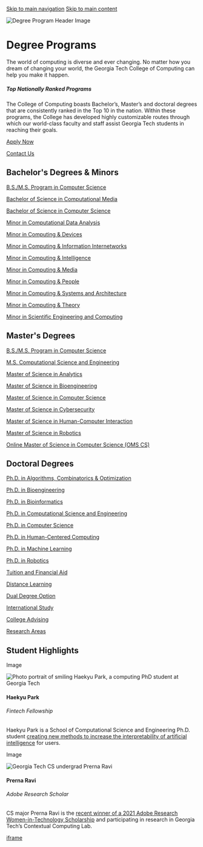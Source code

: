 [Skip to main navigation](https://www.cc.gatech.edu/degree-programs#main-navigation) [Skip to main content](https://www.cc.gatech.edu/degree-programs#main-content)

![Degree Program Header Image](https://www.cc.gatech.edu/sites/default/files/2021-08/Degree_Program_Header_Background.png)

# Degree Programs

The world of computing is diverse and ever changing. No matter how you dream of changing your world, the Georgia Tech College of Computing can help you make it happen.

##### Top Nationally Ranked Programs

The College of Computing boasts Bachelor’s, Master’s and doctoral degrees that are consistently ranked in the Top 10 in the nation. Within these programs, the College has developed highly customizable routes through which our world-class faculty and staff assist Georgia Tech students in reaching their goals.

[Apply Now](https://www.gatech.edu/admissions)

[Contact Us](https://prod-cc.cc.gatech.edu/contact-us)

## Bachelor's Degrees & Minors

[B.S./M.S. Program in Computer Science](https://www.cc.gatech.edu/degree-programs/bsms-program-computer-science)

[Bachelor of Science in Computational Media](https://www.cc.gatech.edu/degree-programs/bachelor-science-computational-media)

[Bachelor of Science in Computer Science](https://www.cc.gatech.edu/degree-programs/bachelor-science-computer-science)

[Minor in Computational Data Analysis](https://www.cc.gatech.edu/degree-programs/minor-computational-data-analysis)

[Minor in Computing & Devices](https://www.cc.gatech.edu/degree-programs/minor-computing-devices)

[Minor in Computing & Information Internetworks](https://www.cc.gatech.edu/degree-programs/minor-computing-information-internetworks)

[Minor in Computing & Intelligence](https://www.cc.gatech.edu/degree-programs/minor-computing-intelligence)

[Minor in Computing & Media](https://www.cc.gatech.edu/degree-programs/minor-computing-media)

[Minor in Computing & People](https://www.cc.gatech.edu/degree-programs/minor-computing-people)

[Minor in Computing & Systems and Architecture](https://www.cc.gatech.edu/degree-programs/minor-computing-systems-and-architecture)

[Minor in Computing & Theory](https://www.cc.gatech.edu/degree-programs/minor-computing-theory)

[Minor in Scientific Engineering and Computing](https://www.cc.gatech.edu/degree-programs/minor-scientific-engineering-and-computing)

## Master's Degrees

[B.S./M.S. Program in Computer Science](https://www.cc.gatech.edu/degree-programs/bsms-program-computer-science)

[M.S. Computational Science and Engineering](https://www.cc.gatech.edu/degree-programs/ms-computational-science-and-engineering)

[Master of Science in Analytics](https://www.cc.gatech.edu/degree-programs/master-science-analytics)

[Master of Science in Bioengineering](https://www.cc.gatech.edu/degree-programs/master-science-bioengineering)

[Master of Science in Computer Science](https://www.cc.gatech.edu/degree-programs/master-science-computer-science)

[Master of Science in Cybersecurity](https://www.cc.gatech.edu/degree-programs/master-science-cybersecurity)

[Master of Science in Human-Computer Interaction](https://www.cc.gatech.edu/degree-programs/master-science-human-computer-interaction)

[Master of Science in Robotics](https://www.cc.gatech.edu/degree-programs/master-science-robotics)

[Online Master of Science in Computer Science (OMS CS)](https://www.cc.gatech.edu/degree-programs/online-master-science-computer-science-oms-cs)

## Doctoral Degrees

[Ph.D. in Algorithms, Combinatorics & Optimization](https://www.cc.gatech.edu/degree-programs/phd-algorithms-combinatorics-optimization)

[Ph.D. in Bioengineering](https://www.cc.gatech.edu/degree-programs/phd-bioengineering)

[Ph.D. in Bioinformatics](https://www.cc.gatech.edu/degree-programs/phd-bioinformatics)

[Ph.D. in Computational Science and Engineering](https://www.cc.gatech.edu/degree-programs/phd-computational-science-and-engineering)

[Ph.D. in Computer Science](https://www.cc.gatech.edu/degree-programs/phd-computer-science)

[Ph.D. in Human-Centered Computing](https://www.cc.gatech.edu/degree-programs/phd-human-centered-computing)

[Ph.D. in Machine Learning](https://www.cc.gatech.edu/degree-programs/phd-machine-learning)

[Ph.D. in Robotics](https://www.cc.gatech.edu/degree-programs/phd-robotics)

[Tuition and Financial Aid](https://prod-cc.cc.gatech.edu/admissions-financial-aid)

[Distance Learning](https://prod-cc.cc.gatech.edu/degree-programs/master-science-computational-science-engineering-distance-learning)

[Dual Degree Option](https://prod-cc.cc.gatech.edu/dual-degree-programs)

[International Study](https://prod-cc.cc.gatech.edu/international-study)

[College Advising](https://prod-cc.cc.gatech.edu/program-advising)

[Research Areas](https://prod-cc.cc.gatech.edu/research-areas)

## Student Highlights

Image

![Photo portrait of smiling Haekyu Park, a computing PhD student at Georgia Tech](https://www.cc.gatech.edu/sites/default/files/images/general/2021/HaekyuPark_1.jpeg)

#### Haekyu Park

###### Fintech Fellowship

Haekyu Park is a School of Computational Science and Engineering Ph.D. student [creating new methods to increase the interpretability of artificial intelligence](https://prod-cc.cc.gatech.edu/news/646748/cse-student-awarded-fellowship-enhance-ai-fintech-transparency) for users.

Image

![Georgia Tech CS undergrad Prerna Ravi](https://www.cc.gatech.edu/sites/default/files/images/general/2021/Prerna-Ravi-newwebsize.png)

#### **Prerna Ravi**

###### Adobe Research Scholar

CS major Prerna Ravi is the [recent winner of a 2021 Adobe Research Women-in-Technology Scholarship](https://prod-cc.cc.gatech.edu/news/645429/cs-major-earns-adobe-research-women-tech-scholarship) and participating in research in Georgia Tech’s Contextual Computing Lab.

[iframe](https://static.addtoany.com/menu/sm.25.html#type=core&event=load)